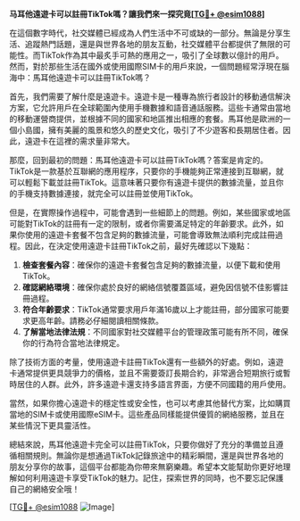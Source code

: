 **马耳他遠遊卡可以註冊TikTok嗎？讓我們來一探究竟[[TG💪+ @esim1088](https://t.me/s/esim1088)]**

在這個數字時代，社交媒體已經成為人們生活中不可或缺的一部分。無論是分享生活、追蹤熱門話題，還是與世界各地的朋友互動，社交媒體平台都提供了無限的可能性。而TikTok作為其中最炙手可熱的應用之一，吸引了全球數以億計的用戶。然而，對於那些生活在國外或使用國際SIM卡的用戶來說，一個問題經常浮現在腦海中：馬耳他遠遊卡可以註冊TikTok嗎？

首先，我們需要了解什麼是遠遊卡。遠遊卡是一種專為旅行者設計的移動通信解決方案，它允許用戶在全球範圍內使用手機數據和語音通話服務。這些卡通常由當地的移動運營商提供，並根據不同的國家和地區推出相應的套餐。馬耳他是歐洲的一個小島國，擁有美麗的風景和悠久的歷史文化，吸引了不少遊客和長期居住者。因此，遠遊卡在這裡的需求量非常大。

那麼，回到最初的問題：馬耳他遠遊卡可以註冊TikTok嗎？答案是肯定的。TikTok是一款基於互聯網的應用程序，只要你的手機能夠正常連接到互聯網，就可以輕鬆下載並註冊TikTok。這意味著只要你有遠遊卡提供的數據流量，並且你的手機支持數據連接，就完全可以註冊並使用TikTok。

但是，在實際操作過程中，可能會遇到一些細節上的問題。例如，某些國家或地區可能對TikTok的註冊有一定的限制，或者你需要滿足特定的年齡要求。此外，如果你使用的遠遊卡套餐不包含足夠的數據流量，可能會導致無法順利完成註冊過程。因此，在決定使用遠遊卡註冊TikTok之前，最好先確認以下幾點：

1. **檢查套餐內容**：確保你的遠遊卡套餐包含足夠的數據流量，以便下載和使用TikTok。
2. **確認網絡環境**：確保你處於良好的網絡信號覆蓋區域，避免因信號不佳影響註冊過程。
3. **符合年齡要求**：TikTok通常要求用戶年滿16歲以上才能註冊，部分國家可能要求更高年齡。請務必仔細閱讀相關條款。
4. **了解當地法律法規**：不同國家對社交媒體平台的管理政策可能有所不同，確保你的行為符合當地法律規定。

除了技術方面的考量，使用遠遊卡註冊TikTok還有一些額外的好處。例如，遠遊卡通常提供更具競爭力的價格，並且不需要簽訂長期合約，非常適合短期旅行或暫時居住的人群。此外，許多遠遊卡還支持多語言界面，方便不同國籍的用戶使用。

當然，如果你擔心遠遊卡的穩定性或安全性，也可以考慮其他替代方案，比如購買當地的SIM卡或使用國際eSIM卡。這些產品同樣能提供優質的網絡服務，並且在某些情況下更具靈活性。

總結來說，馬耳他遠遊卡完全可以註冊TikTok，只要你做好了充分的準備並且遵循相關規則。無論你是想通過TikTok記錄旅途中的精彩瞬間，還是與世界各地的朋友分享你的故事，這個平台都能為你帶來無窮樂趣。希望本文能幫助你更好地理解如何利用遠遊卡享受TikTok的魅力。記住，探索世界的同時，也不要忘記保護自己的網絡安全哦！

[[TG💪+ @esim1088](https://t.me/s/esim1088) ![Image](https://i.postimg.cc/4NQfJmqS/Snipaste-2025-05-13-00-14-12.png)]